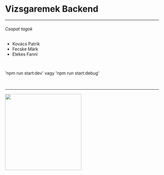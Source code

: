 <h1>Vizsgaremek Backend</h1>
<hr>
<h6>Csapat tagok</h6>
<ul>
    <li>Kovács Patrik</li>
    <li>Fecske Márk</li>
    <li>Elekes Fanni</li>
</ul><br>
<p>'npm run start:dev' vagy 'npm run start:debug'</p><br>
<hr>
<img src="https://i.pinimg.com/originals/8c/bc/50/8cbc5047a05302ad130bb0c37879d0b1.gif" height="250">
